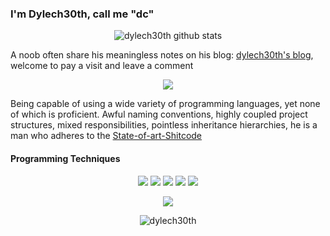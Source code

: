 ### I'm Dylech30th, call me "dc"
<div align="center">
  <p align="center"><img src="https://github-readme-stats.vercel.app/api?username=dylech30th&show_icons=true&theme=dracula" alt="dylech30th github stats"></p>
</div>
 
A noob often share his meaningless notes on his blog: [dylech30th's blog](https://sora.ink), welcome to pay a visit and leave a comment

<p align="center">
    <img src="https://img.shields.io/static/v1?label=State-of-the-art&message=Shitcode&color=7B5804">
</p>

Being capable of using a wide variety of programming languages, yet none of which is proficient. Awful naming conventions, highly coupled project structures, mixed responsibilities, pointless inheritance hierarchies, he is a man who adheres to the [State-of-art-Shitcode](https://github.com/trekhleb/state-of-the-art-shitcode)
#### Programming Techniques
  <p align="center">
    <img src="https://img.shields.io/badge/-Java-red?logo=java&style=flat-square">
    <img src="https://img.shields.io/badge/-C%23-blueviolet?logo=c%20sharp&style=flat-square">
    <img src="https://img.shields.io/badge/-Kotlin-DB4D6D?logo=kotlin&style=flat-square">
    <img src="https://img.shields.io/badge/-C++-F9BF45?logo=c%2B%2B&style=flat-square">
    <img src="https://img.shields.io/badge/-C-gray?logo=c&style=flat-square">
  </p>
  <p align="center">
    <img src="https://github-readme-stats.vercel.app/api/top-langs/?username=dylech30th&layout=compact&theme=dracula">
  </p>


<p align="center"><img src="https://count.getloli.com/get/@dylech30th?theme=rule34" alt="dylech30th"></p>
<!--
**dylech30th/dylech30th** is a ✨ _special_ ✨ repository because its `README.md` (this file) appears on your GitHub profile.

Here are some ideas to get you started:

- 🔭 I’m currently working on ...
- 🌱 I’m currently learning ...
- 👯 I’m looking to collaborate on ...
- 🤔 I’m looking for help with ...
- 💬 Ask me about ...
- 📫 How to reach me: ...
- 😄 Pronouns: ...
- ⚡ Fun fact: ...
-->
